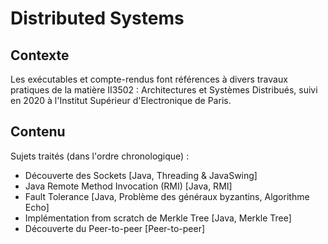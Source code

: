 # Distributed Systems
## Contexte
Les exécutables et compte-rendus font références à divers travaux pratiques de la matière II3502 : Architectures et Systèmes Distribués, suivi en 2020 à l'Institut Supérieur d'Electronique de Paris.

## Contenu
Sujets traités (dans l'ordre chronologique) :
- Découverte des Sockets [Java, Threading & JavaSwing]
- Java Remote Method Invocation (RMI) [Java, RMI]
- Fault Tolerance [Java, Problème des généraux byzantins, Algorithme Echo]
- Implémentation from scratch de Merkle Tree [Java, Merkle Tree]
- Découverte du Peer-to-peer [Peer-to-peer]
